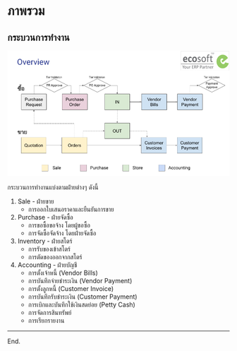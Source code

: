 # ภาพรวม

## กระบวนการทำงาน
![](0_overview/img/tev_overview.png)

กระบวนการทำงานแบ่งตามฝ่ายต่างๆ ดังนี้

1. Sale - ฝ่ายขาย
    * การออกใบเสนอราคาและยืนยันการขาย 
2. Purchase - ฝ่ายจัดซื้อ 
    * การขอซื้อขอจ้าง โดยผู้ขอซื้อ
    * การจัดซื้อจัดจ้าง โดยฝ่ายจัดซื้อ
3. Inventory - ฝ่ายสโตร์
    * การรับของเข้าสโตร์
    * การตัดของออกจากสโตร์
4. Accounting - ฝ่ายบัญชี
    * การตั้งเจ้าหนี้ (Vendor Bills)
    * การบันทึกจ่ายชำระเงิน (Vendor Payment)
    * การตั้งลูกหนี้ (Customer Invoice)
    * การบันทึกรับชำระเงิน (Customer Payment)
    * การเบิกและบันทึกใช้เงินสดย่อย (Petty Cash)
    * การจัดการสินทรัพย์ 
    * การเรียกรายงาน

---

End.